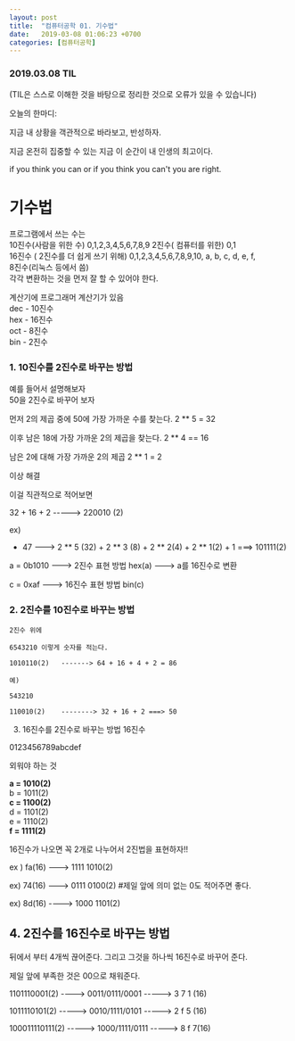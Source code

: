 ```yaml
---
layout: post
title:  "컴퓨터공학 01. 기수법"
date:   2019-03-08 01:06:23 +0700
categories: [컴퓨터공학]
---
```


### 2019.03.08 TIL

(TIL은 스스로 이해한 것을 바탕으로 정리한 것으로 오류가 있을 수 있습니다)

오늘의 한마디:

지금 내 상황을 객관적으로 바라보고, 반성하자.

지금 온전히 집중할 수 있는 지금 이 순간이 내 인생의 최고이다.



if you think you can or if you think you can't you are right.


# 기수법

프로그램에서 쓰는 수는  
10진수(사람을 위한 수)  0,1,2,3,4,5,6,7,8,9
2진수( 컴퓨터를 위한) 0,1    
16진수 ( 2진수를 더 쉽게 쓰기 위해) 0,1,2,3,4,5,6,7,8,9,10, a, b, c, d, e, f,    
8진수(리눅스 등에서 씀)      
각각 변환하는 것을 먼저 잘 할 수 있어야 한다.



계산기에 프로그래머 계산기가 있음   
dec - 10진수   
hex - 16진수   
oct - 8진수   
bin - 2진수     


### 1. 10진수를 2진수로 바꾸는 방법

예를 들어서 설명해보자    
50을 2진수로 바꾸어 보자    

먼저 2의 제곱 중에 50에 가장 가까운 수를 찾는다. 2 ** 5 = 32

이후 남은 18에 가장 가까운 2의 제곱을 찾는다. 2 ** 4 == 16

남은 2에 대해 가장 가까운 2의 제곱 2 ** 1 = 2

이상 해결 

이걸 직관적으로 적어보면 

32 + 16 + 2 -----> 220010 (2)

ex) 
* 47 ---> 2 ** 5 (32) + 2 ** 3 (8) + 2 ** 2(4) + 2 ** 1(2) + 1 ===> 101111(2)



a = 0b1010 ---> 2진수 표현 방법 hex(a) ---> a를 16진수로 변환

c = 0xaf ---> 16진수 표현 방법 bin(c)



### 2. 2진수를 10진수로 바꾸는 방법

```
2진수 위에 

6543210 이렇게 숫자를 적는다. 

1010110(2)   -------> 64 + 16 + 4 + 2 = 86

예)

543210

110010(2)    --------> 32 + 16 + 2 ===> 50
```


3. 16진수를 2진수로 바꾸는 방법
16진수

0123456789abcdef 

외워야 하는 것

**a = 1010(2)**   
b = 1011(2)   
**c = 1100(2)**    
d = 1101(2)    
e = 1110(2)  
**f = 1111(2)**  



16진수가 나오면 꼭 2개로 나누어서 2진법을 표현하자!!

ex ) fa(16) ---> 1111 1010(2)

ex) 74(16) ---> 0111 0100(2) #제일 앞에 의미 없는 0도 적어주면 좋다.

ex) 8d(16) ----> 1000 1101(2)


## 4. 2진수를 16진수로 바꾸는 방법

뒤에서 부터 4개씩 끊어준다. 그리고 그것을 하나씩 16진수로 바꾸어 준다.

제일 앞에 부족한 것은 00으로 채워준다.

1101110001(2) ---->   0011/0111/0001  ----->  3 7 1 (16)

1011110101(2) ----->  0010/1111/0101  -----> 2 f 5 (16)

100011110111(2) -----> 1000/1111/0111 -----> 8 f 7(16)